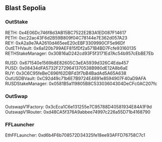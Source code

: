 ## Blast Sepolia

### OutStake

RETH: 0x4E06Dc746f8d3AB15BC7522E2B3A1ED087F14617  
PETH: 0xc22ac43F6d2B59B809f04C78144e7E362d057A23  
REY: 0xA2a9e7AA2610d465eeE20cEBF3309990CF5e96Df  
OutETHVault: 0x6a120b799AEF815fDf2a571B4BD7Fcfe93160135  
RETHStakeManager: 0x30B16aD242cd93F5f3171Ed7Ac54b957cEbBE7Eb

RUSD: 0x671540e1569b8E82605C3eEA5939d326C4Eda457  
PUSD: 0x08434dFA5732F2729641370538B980dE12A8b6aE  
RUY: 0x3C6C95feBeC696f62DBFd3f7bB4BadAd5A65A638  
OutUSDBVault: 0xC92d49c71b6E7B9724E4891e8594907F40aD9AFA  
RUSDStakeManager: 0x0581B5a119805B8C53303604304DeCFc0AC207fc

### OutSwap

OutswapV1Factory: 0x3cEca1C6e131255e7C95788D40581934E84A1F9d  
OutswapV1Router: 0xd48CA5f376A9abbee74997c226a55D71b4168790

### FFLauncher

EthFFLauncher: 0xd6b4F6b708572D34325fe18ee93AFFD76758C7c1
